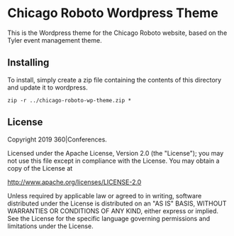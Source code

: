 # Chicago Roboto Wordpress Theme

This is the Wordpress theme for the Chicago Roboto website, based on the Tyler event management theme.

## Installing

To install, simply create a zip file containing the contents of this directory and update it to wordpress.

```
zip -r ../chicago-roboto-wp-theme.zip *
```

## License

Copyright 2019 360|Conferences.

Licensed under the Apache License, Version 2.0 (the "License");
you may not use this file except in compliance with the License.
You may obtain a copy of the License at

   http://www.apache.org/licenses/LICENSE-2.0

Unless required by applicable law or agreed to in writing, software
distributed under the License is distributed on an "AS IS" BASIS,
WITHOUT WARRANTIES OR CONDITIONS OF ANY KIND, either express or implied.
See the License for the specific language governing permissions and
limitations under the License.